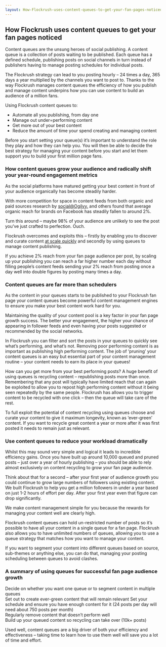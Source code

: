 ```yaml
---
layout: How-Flockrush-uses-content-queues-to-get-your-fan-pages-noticed.html
---
```


<div class="ui left vertical stripe segment">
  <div class="ui left text container">
  <h2>
      How Flockrush uses content queues to get your fan pages noticed
    </h2>
  <p>Content queues are the unsung heroes of social publishing. A content queue is a collection of posts waiting to be published. Each queue has a defined schedule, publishing posts on social channels in turn instead of publishers having to manage posting
      schedules for individual posts.</p>
  <p></p>
  <p>The Flockrush strategy can lead to you posting hourly – 24 times a day, 365 days a year multiplied by the channels you want to post to. Thanks to the way Flockrush manages content queues the efficiency of how you publish and manage content underpins
      how you can use content to build an audience of a million fans.
    </p>
  <p>Using Flockrush content queues to:
      </p>
  <ul class="ui list p-light-up"><li>Automate all you publishing, from day one</li><li>
          Manage out under=performing content</li><li>
          Get more out of your best content</li><li>
          Reduce the amount of time your spend creating and managing content</li></ul>
  <p>Before you start setting your queue(s) it’s important to understand the role they play and how they can help you. You will then be able to decide the best strategy for managing your content before you start and let them support you to build your
        first million page fans.
        </p>
  <h3 class="ui header">How content queues grow your audience and radically shift your year-round engagement metrics</h3>
  <p>As the social platforms have matured getting your best content in front of your audience organically has become steadily harder.</p>
  <p>
          With more competition for space in content feeds from both organic and paid sources research by
          <a href="https://social.ogilvy.com/facebook-zero-considering-life-after-the-demise-of-organic-reach/">social@Ogilvy.</a>  and others found that average organic reach for brands on Facebook has steadily fallen to around 2%.</p>
  <p>
          Turn this around – maybe 98% of your audience are unlikely to see the post you’ve just crafted to perfection. Ouch.</p>
  <p>
          Flockrush overcomes and exploits this – firstly by enabling you to discover and curate content
          <a href="/resources/Discoving-content-at-scale-how-to-find-high-performing-content-for-free-using-Flockrush/"> at scale quickly</a>  and secondly by using queues to manage content publishing.</p>
  <p>
          If you achieve 2% reach from your fan page audience per post, by scaling up your publishing you can reach a far higher number each day without filling people’s content feeds sending your 2% reach from posting once a day well into double figures by posting
          many times a day.</p>
  <h3 class="ui header">Content queues are far more than schedulers</h3>
  <p>As the content in your queues starts to be published to your Flockrush fan page your content queues become powerful content management engines to ensure you make your best content work hard for you.</p>
  <p>
          Maintaining the quality of your content pool is a key factor in your fan page growth success. The better your engagement, the higher your chance of appearing in follower feeds and even having your posts suggested or recommended by the social networks.</p>
  <p>
          In Flockrush you can filter and sort the posts in your queues to quickly see what’s performing, and what’s not. Removing poor performing content is as important as publishing high performing content. The job of ‘pruning’ your content queues is an easy
          but essential part of your content management routine – your content needs to earn its place in your queues!</p>
  <p>
          How can you get more from your best performing posts? A huge benefit of using queues is recycling content – republishing posts more than once. Remembering that any post will typically have limited reach that can again be exploited to allow you to repost
          high performing content without it being seen repeatedly by the same people. Flockrush has allows you to trigger content to be recycled with one click – then the queue will take care of the rest.</p>
  <p>
          To full exploit the potential of content recycling using queues choose and curate your content to give it maximum longevity, known as ‘ever-green’ content. If you want to recycle great content a year or more after it was first posted it needs to remain
          just as relevant. </p>
  <h3 class="ui header">Use content queues to reduce your workload dramatically</h3>
  <p>Whilst this may sound very simple and logical it leads to incredible efficiency gains. Once you have built up around 10,000 queued and pruned posts – just over a year of hourly publishing – you should be able to rely almost exclusively on content
          recycling to grow your fan page audience. </p>
  <p>
          Think about that for a second – after your first year of audience growth you could continue to grow large numbers of followers using existing content. We built Flockrush to help you get a million followers in under a year based on just 1-2 hours of effort
          per day. After your first year even that figure can drop significantly.</p>
  <p>
          We make content management simple for you because the rewards for managing your content well are clearly high. </p>
  <p>
          Flockrush content queues can hold un-restricted number of posts so it’s possible to have all your content in a single queue for a fan page. Flockrush also allows you to have unlimited numbers of queues, allowing you to use a queue strategy that matches
          how you want to manage your content. </p>
  <p>
          If you want to segment your content into different queues based on source, sub-themes or anything else, you can do that, managing your posting scheduling between queues to avoid clashes.</p>
  <h3 class="ui header">A summary of using queues for successful fan page audience growth</h3>
  <div class="ui ordered list p-light-up">
  <div class="item space-notchem-bottom">
  <div class="content">
  <div class="description">Decide on whether you want one queue or to segment content in multiple queues
              </div>
</div>
</div>
  <div class="item space-notchem-bottom">
  <div class="content">
  <div class="description">Set out to create ever-green content that will remain relevant Set your schedule and ensure you have enough content for it (24 posts per day will need about 750 posts per month)
              </div>
</div>
</div>
  <div class="item space-notchem-bottom">
  <div class="content">
  <div class="description">Regularly remove content that doesn’t perform well
              </div>
</div>
</div>
  <div class="item space-notchem-bottom">
  <div class="content">
  <div class="description">Build up your queued content so recycling can take over (10k+ posts)</div>
</div>
</div>
</div>
  <p>Used well, content queues are a big driver of both your efficiency and effectiveness – taking time to learn how to use them well will save you a lot of time and effort.</p>
  <p></p>
</div>
</div>
